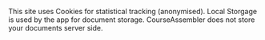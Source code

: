 This site uses Cookies for statistical tracking (anonymised). Local Storgage is used by the app for document storage. CourseAssembler does not store your documents server side.